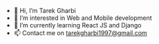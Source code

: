- 👋 Hi, I’m Tarek Gharbi
- 👀 I’m interested in Web and Mobile development
- 🌱 I’m currently learning React JS and Django
- 📫 Contact me on tarekgharbi1997@gmail.com

<!---
FievrePersil/FievrePersil is a ✨ special ✨ repository because its `README.md` (this file) appears on your GitHub profile.
You can click the Preview link to take a look at your changes.
--->
